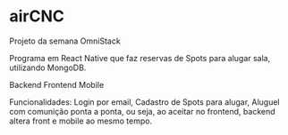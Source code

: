 # airCNC
Projeto da semana OmniStack

Programa em React Native que faz reservas de Spots para alugar sala, utilizando MongoDB.

Backend
Frontend
Mobile

Funcionalidades: 
Login por email,
Cadastro de Spots para alugar,
Aluguel com comunição ponta a ponta, ou seja, ao aceitar no frontend, backend altera front e mobile ao mesmo tempo.
